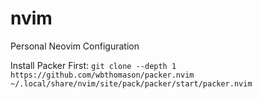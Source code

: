 # nvim
Personal Neovim Configuration

Install Packer First: `git clone --depth 1 https://github.com/wbthomason/packer.nvim ~/.local/share/nvim/site/pack/packer/start/packer.nvim`
